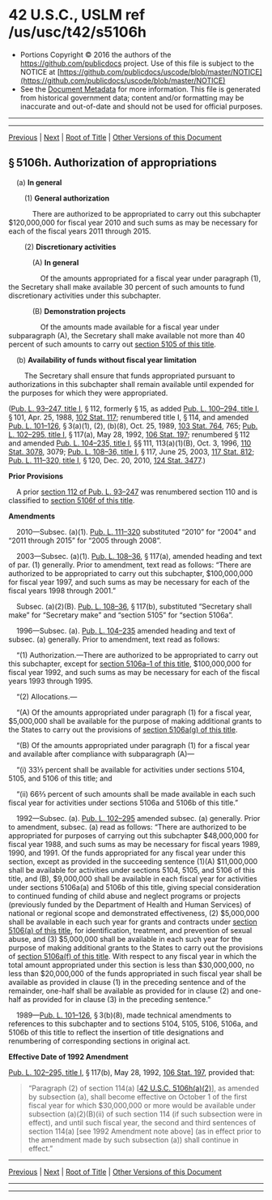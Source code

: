 ---
---

# 42 U.S.C., USLM ref /us/usc/t42/s5106h

* Portions Copyright © 2016 the authors of the https://github.com/publicdocs project.
  Use of this file is subject to the NOTICE at [https://github.com/publicdocs/uscode/blob/master/NOTICE](https://github.com/publicdocs/uscode/blob/master/NOTICE)
* See the [Document Metadata](././../../../../..//README.md) for more information.
  This file is generated from historical government data; content and/or formatting may be inaccurate and out-of-date and should not be used for official purposes.

----------
----------

[Previous](./../../../../..//us/usc/t42/ch67/schI/m__us_usc_t42_s5106g.md) | [Next](./../../../../..//us/usc/t42/ch67/schI/m__us_usc_t42_s5106i.md) | [Root of Title](./../../../../../) | [Other Versions of this Document](https://publicdocs.github.io/go/links?ns=uslm&ref=%2Fus%2Fusc%2Ft42%2Fs5106h)

## § 5106h. Authorization of appropriations

    (a) __In general__ 

        (1) __General authorization__ 

            There are authorized to be appropriated to carry out this subchapter $120,000,000 for fiscal year 2010 and such sums as may be necessary for each of the fiscal years 2011 through 2015.

        (2) __Discretionary activities__ 

            (A) __In general__ 

                Of the amounts appropriated for a fiscal year under paragraph (1), the Secretary shall make available 30 percent of such amounts to fund discretionary activities under this subchapter.

            (B) __Demonstration projects__ 

                Of the amounts made available for a fiscal year under subparagraph (A), the Secretary shall make available not more than 40 percent of such amounts to carry out [section 5105 of this title][/us/usc/t42/s5105].

    (b) __Availability of funds without fiscal year limitation__ 

        The Secretary shall ensure that funds appropriated pursuant to authorizations in this subchapter shall remain available until expended for the purposes for which they were appropriated.

([Pub. L. 93–247, title I][/us/pl/93/247/tI], § 112, formerly § 15, as added [Pub. L. 100–294, title I][/us/pl/100/294/tI], § 101, Apr. 25, 1988, [102 Stat. 117][/us/stat/102/117]; renumbered title I, § 114, and amended [Pub. L. 101–126][/us/pl/101/126], § 3(a)(1), (2), (b)(8), Oct. 25, 1989, [103 Stat. 764][/us/stat/103/764], 765; [Pub. L. 102–295, title I][/us/pl/102/295/tI], § 117(a), May 28, 1992, [106 Stat. 197][/us/stat/106/197]; renumbered § 112 and amended [Pub. L. 104–235, title I][/us/pl/104/235/tI], §§ 111, 113(a)(1)(B), Oct. 3, 1996, [110 Stat. 3078][/us/stat/110/3078], 3079; [Pub. L. 108–36, title I][/us/pl/108/36/tI], § 117, June 25, 2003, [117 Stat. 812][/us/stat/117/812]; [Pub. L. 111–320, title I][/us/pl/111/320/tI], § 120, Dec. 20, 2010, [124 Stat. 3477][/us/stat/124/3477].)

 __Prior Provisions__ 

    A prior [section 112 of Pub. L. 93–247][/us/pl/93/247/s112] was renumbered section 110 and is classified to [section 5106f of this title][/us/usc/t42/s5106f].

 __Amendments__ 

    2010—Subsec. (a)(1). [Pub. L. 111–320][/us/pl/111/320] substituted “2010” for “2004” and “2011 through 2015” for “2005 through 2008”.

    2003—Subsec. (a)(1). [Pub. L. 108–36][/us/pl/108/36], § 117(a), amended heading and text of par. (1) generally. Prior to amendment, text read as follows: “There are authorized to be appropriated to carry out this subchapter, $100,000,000 for fiscal year 1997, and such sums as may be necessary for each of the fiscal years 1998 through 2001.”

    Subsec. (a)(2)(B). [Pub. L. 108–36][/us/pl/108/36], § 117(b), substituted “Secretary shall make” for “Secretary make” and “section 5105” for “section 5106a”.

    1996—Subsec. (a). [Pub. L. 104–235][/us/pl/104/235] amended heading and text of subsec. (a) generally. Prior to amendment, text read as follows:

    “(1) Authorization.—There are authorized to be appropriated to carry out this subchapter, except for [section 5106a–1 of this title][/us/usc/t42/s5106a–1], $100,000,000 for fiscal year 1992, and such sums as may be necessary for each of the fiscal years 1993 through 1995.

    “(2) Allocations.—

    “(A) Of the amounts appropriated under paragraph (1) for a fiscal year, $5,000,000 shall be available for the purpose of making additional grants to the States to carry out the provisions of [section 5106a(g) of this title][/us/usc/t42/s5106a/g].

    “(B) Of the amounts appropriated under paragraph (1) for a fiscal year and available after compliance with subparagraph (A)—

    “(i) 33⅓ percent shall be available for activities under sections 5104, 5105, and 5106 of this title; and

    “(ii) 66⅔ percent of such amounts shall be made available in each such fiscal year for activities under sections 5106a and 5106b of this title.”

    1992—Subsec. (a). [Pub. L. 102–295][/us/pl/102/295] amended subsec. (a) generally. Prior to amendment, subsec. (a) read as follows: “There are authorized to be appropriated for purposes of carrying out this subchapter $48,000,000 for fiscal year 1988, and such sums as may be necessary for fiscal years 1989, 1990, and 1991. Of the funds appropriated for any fiscal year under this section, except as provided in the succeeding sentence (1)(A) $11,000,000 shall be available for activities under sections 5104, 5105, and 5106 of this title, and (B), $9,000,000 shall be available in each fiscal year for activities under sections 5106a(a) and 5106b of this title, giving special consideration to continued funding of child abuse and neglect programs or projects (previously funded by the Department of Health and Human Services) of national or regional scope and demonstrated effectiveness, (2) $5,000,000 shall be available in each such year for grants and contracts under [section 5106(a) of this title][/us/usc/t42/s5106/a], for identification, treatment, and prevention of sexual abuse, and (3) $5,000,000 shall be available in each such year for the purpose of making additional grants to the States to carry out the provisions of [section 5106a(f) of this title][/us/usc/t42/s5106a/f]. With respect to any fiscal year in which the total amount appropriated under this section is less than $30,000,000, no less than $20,000,000 of the funds appropriated in such fiscal year shall be available as provided in clause (1) in the preceding sentence and of the remainder, one-half shall be available as provided for in clause (2) and one-half as provided for in clause (3) in the preceding sentence.”

    1989—[Pub. L. 101–126][/us/pl/101/126], § 3(b)(8), made technical amendments to references to this subchapter and to sections 5104, 5105, 5106, 5106a, and 5106b of this title to reflect the insertion of title designations and renumbering of corresponding sections in original act.

 __Effective Date of 1992 Amendment__ 

[Pub. L. 102–295, title I][/us/pl/102/295/tI], § 117(b), May 28, 1992, [106 Stat. 197][/us/stat/106/197], provided that: 

> “Paragraph (2) of section 114(a) \[[42 U.S.C. 5106h(a)(2)][/us/usc/t42/s5106h/a/2]\], as amended by subsection (a), shall become effective on October 1 of the first fiscal year for which $30,000,000 or more would be available under subsection (a)(2)(B)(ii) of such section 114 (if such subsection were in effect), and until such fiscal year, the second and third sentences of section 114(a) \[see 1992 Amendment note above\] (as in effect prior to the amendment made by such subsection (a)) shall continue in effect.”

----------

[Previous](./../../../../..//us/usc/t42/ch67/schI/m__us_usc_t42_s5106g.md) | [Next](./../../../../..//us/usc/t42/ch67/schI/m__us_usc_t42_s5106i.md) | [Root of Title](./../../../../../) | [Other Versions of this Document](https://publicdocs.github.io/go/links?ns=uslm&ref=%2Fus%2Fusc%2Ft42%2Fs5106h)

----------
----------

[/us/usc/t42/s5105]: https://publicdocs.github.io/go/links?ns=uslm&ref=%2Fus%2Fusc%2Ft42%2Fs5105
[/us/pl/93/247/tI]: https://publicdocs.github.io/go/links?ns=uslm&ref=%2Fus%2Fpl%2F93%2F247%2FtI
[/us/pl/100/294/tI]: https://publicdocs.github.io/go/links?ns=uslm&ref=%2Fus%2Fpl%2F100%2F294%2FtI
[/us/stat/102/117]: https://publicdocs.github.io/go/links?ns=uslm&ref=%2Fus%2Fstat%2F102%2F117
[/us/pl/101/126]: https://publicdocs.github.io/go/links?ns=uslm&ref=%2Fus%2Fpl%2F101%2F126
[/us/stat/103/764]: https://publicdocs.github.io/go/links?ns=uslm&ref=%2Fus%2Fstat%2F103%2F764
[/us/pl/102/295/tI]: https://publicdocs.github.io/go/links?ns=uslm&ref=%2Fus%2Fpl%2F102%2F295%2FtI
[/us/stat/106/197]: https://publicdocs.github.io/go/links?ns=uslm&ref=%2Fus%2Fstat%2F106%2F197
[/us/pl/104/235/tI]: https://publicdocs.github.io/go/links?ns=uslm&ref=%2Fus%2Fpl%2F104%2F235%2FtI
[/us/stat/110/3078]: https://publicdocs.github.io/go/links?ns=uslm&ref=%2Fus%2Fstat%2F110%2F3078
[/us/pl/108/36/tI]: https://publicdocs.github.io/go/links?ns=uslm&ref=%2Fus%2Fpl%2F108%2F36%2FtI
[/us/stat/117/812]: https://publicdocs.github.io/go/links?ns=uslm&ref=%2Fus%2Fstat%2F117%2F812
[/us/pl/111/320/tI]: https://publicdocs.github.io/go/links?ns=uslm&ref=%2Fus%2Fpl%2F111%2F320%2FtI
[/us/stat/124/3477]: https://publicdocs.github.io/go/links?ns=uslm&ref=%2Fus%2Fstat%2F124%2F3477
[/us/pl/93/247/s112]: https://publicdocs.github.io/go/links?ns=uslm&ref=%2Fus%2Fpl%2F93%2F247%2Fs112
[/us/usc/t42/s5106f]: https://publicdocs.github.io/go/links?ns=uslm&ref=%2Fus%2Fusc%2Ft42%2Fs5106f
[/us/pl/111/320]: https://publicdocs.github.io/go/links?ns=uslm&ref=%2Fus%2Fpl%2F111%2F320
[/us/pl/108/36]: https://publicdocs.github.io/go/links?ns=uslm&ref=%2Fus%2Fpl%2F108%2F36
[/us/pl/108/36]: https://publicdocs.github.io/go/links?ns=uslm&ref=%2Fus%2Fpl%2F108%2F36
[/us/pl/104/235]: https://publicdocs.github.io/go/links?ns=uslm&ref=%2Fus%2Fpl%2F104%2F235
[/us/usc/t42/s5106a–1]: https://publicdocs.github.io/go/links?ns=uslm&ref=%2Fus%2Fusc%2Ft42%2Fs5106a%E2%80%931
[/us/usc/t42/s5106a/g]: https://publicdocs.github.io/go/links?ns=uslm&ref=%2Fus%2Fusc%2Ft42%2Fs5106a%2Fg
[/us/pl/102/295]: https://publicdocs.github.io/go/links?ns=uslm&ref=%2Fus%2Fpl%2F102%2F295
[/us/usc/t42/s5106/a]: https://publicdocs.github.io/go/links?ns=uslm&ref=%2Fus%2Fusc%2Ft42%2Fs5106%2Fa
[/us/usc/t42/s5106a/f]: https://publicdocs.github.io/go/links?ns=uslm&ref=%2Fus%2Fusc%2Ft42%2Fs5106a%2Ff
[/us/pl/101/126]: https://publicdocs.github.io/go/links?ns=uslm&ref=%2Fus%2Fpl%2F101%2F126
[/us/pl/102/295/tI]: https://publicdocs.github.io/go/links?ns=uslm&ref=%2Fus%2Fpl%2F102%2F295%2FtI
[/us/stat/106/197]: https://publicdocs.github.io/go/links?ns=uslm&ref=%2Fus%2Fstat%2F106%2F197
[/us/usc/t42/s5106h/a/2]: https://publicdocs.github.io/go/links?ns=uslm&ref=%2Fus%2Fusc%2Ft42%2Fs5106h%2Fa%2F2


